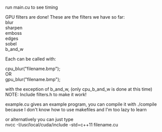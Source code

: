 
run main.cu to see timing

GPU filters are done! These are the filters we have so far:  
blur  
sharpen  
emboss  
edges  
sobel  
b_and_w  
  
Each can be called with:  
  
cpu_blur("filename.bmp");  
OR  
gpu_blur("filename.bmp");  
  
with the exception of b_and_w, (only cpu_b_and_w is done at this time)  
NOTE: Include filters.h to make it work!  
  
example.cu gives an example program, you can compile it with ./compile  
because I don't know how to use makefiles and I'm too lazy to learn  
  
or alternatively you can just type  
nvcc -I/usr/local/cuda/include -std=c++11 filename.cu 

